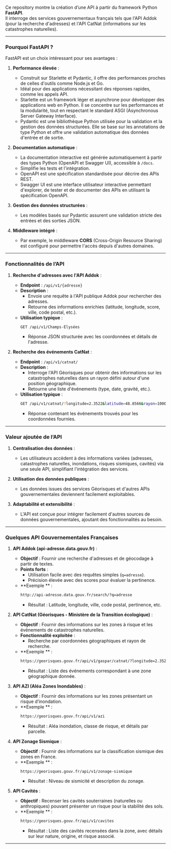 

Ce repository montre la création d’une API à partir du framework Python **FastAPI**.  
Il interroge des services gouvernementaux français tels que l'API Addok (pour la recherche d'adresses) et l'API CatNat (informations sur les catastrophes naturelles).  

---

### Pourquoi FastAPI ?  
FastAPI est un choix intéressant pour ses avantages :  

1. **Performance élevée** :  
   - Construit sur Starlette et Pydantic, il offre des performances proches de celles d'outils comme Node.js et Go.  
   - Idéal pour des applications nécessitant des réponses rapides, comme les appels API.  
   - Starlette est un framework léger et asynchrone pour développer des applications web en Python. Il se concentre sur les performances et la modularité, tout en respectant le standard ASGI (Asynchronous Server Gateway Interface).  
   - Pydantic est une bibliothèque Python utilisée pour la validation et la gestion des données structurées. Elle se base sur les annotations de type Python et offre une validation automatique des données d'entrée et de sortie.  

2. **Documentation automatique** :  
   - La documentation interactive est générée automatiquement à partir des types Python (OpenAPI et Swagger UI), accessible à `/docs`.  
   - Simplifie les tests et l'intégration.  
   - OpenAPI est une spécification standardisée pour décrire des APIs REST.  
   - Swagger UI est une interface utilisateur interactive permettant d'explorer, de tester et de documenter des APIs en utilisant la spécification OpenAPI.  

3. **Gestion des données structurées** :  
   - Les modèles basés sur Pydantic assurent une validation stricte des entrées et des sorties JSON.  

4. **Middleware intégré** :  
   - Par exemple, le middleware **CORS** (Cross-Origin Resource Sharing) est configuré pour permettre l'accès depuis d'autres domaines.  

---

### Fonctionnalités de l’API  

1. **Recherche d'adresses avec l'API Addok** :  
   - **Endpoint** : `/api/v1/{adresse}`  
   - **Description** :  
     - Envoie une requête à l'API publique Addok pour rechercher des adresses.  
     - Retourne des informations enrichies (latitude, longitude, score, ville, code postal, etc.).  
   - **Utilisation typique** :  
     ```bash
     GET /api/v1/Champs-Élysées
     ```
     - Réponse JSON structurée avec les coordonnées et détails de l'adresse.  

2. **Recherche des événements CatNat** :  
   - **Endpoint** : `/api/v1/catnat/`  
   - **Description** :  
     - Interroge l'API Géorisques pour obtenir des informations sur les catastrophes naturelles dans un rayon défini autour d'une position géographique.  
     - Retourne une liste d'événements (type, date, gravité, etc.).  
   - **Utilisation typique** :  
     ```bash
     GET /api/v1/catnat/?longitude=2.3522&latitude=48.8566&rayon=1000
     ```
     - Réponse contenant les événements trouvés pour les coordonnées fournies.  

---

### Valeur ajoutée de l’API  

1. **Centralisation des données** :  
   - Les utilisateurs accèdent à des informations variées (adresses, catastrophes naturelles, inondations, risques sismiques, cavités) via une seule API, simplifiant l'intégration des services.  

2. **Utilisation des données publiques** :  
   - Les données issues des services Géorisques et d'autres APIs gouvernementales deviennent facilement exploitables.  

3. **Adaptabilité et extensibilité** :  
   - L'API est conçue pour intégrer facilement d'autres sources de données gouvernementales, ajoutant des fonctionnalités au besoin.  

---

### Quelques API Gouvernementales Françaises  

1. **API Addok (api-adresse.data.gouv.fr)** :  
   - **Objectif** : Fournir une recherche d'adresses et de géocodage à partir de textes.  
   - **Points forts** :  
     - Utilisation facile avec des requêtes simples (`q=adresse`).  
     - Précision élevée avec des scores pour évaluer la pertinence.  
   - **Exemple ** :  
     ```bash
     http://api-adresse.data.gouv.fr/search/?q=adresse
     ```
     - Résultat : Latitude, longitude, ville, code postal, pertinence, etc.  

2. **API CatNat (Géorisques - Ministère de la Transition écologique)** :  
   - **Objectif** : Fournir des informations sur les zones à risque et les événements de catastrophes naturelles.  
   - **Fonctionnalité exploitée** :  
     - Recherche par coordonnées géographiques et rayon de recherche.  
   - **Exemple ** :  
     ```bash
     https://georisques.gouv.fr/api/v1/gaspar/catnat/?longitude=2.3522&latitude=48.8566&rayon=1000
     ```
     - Résultat : Liste des événements correspondant à une zone géographique donnée.  

3. **API AZI (Aléa Zones Inondables)** :  
   - **Objectif** : Fournir des informations sur les zones présentant un risque d’inondation.  
   - **Exemple ** :  
     ```bash
     https://georisques.gouv.fr/api/v1/azi
     ```
     - Résultat : Aléa inondation, classe de risque, et détails par parcelle.  

4. **API Zonage Sismique** :  
   - **Objectif** : Fournir des informations sur la classification sismique des zones en France.  
   - **Exemple ** :  
     ```bash
     https://georisques.gouv.fr/api/v1/zonage-sismique
     ```
     - Résultat : Niveau de sismicité et description du zonage.  

5. **API Cavités** :  
   - **Objectif** : Recenser les cavités souterraines (naturelles ou anthropiques) pouvant présenter un risque pour la stabilité des sols.  
   - **Exemple ** :  
     ```bash
     https://georisques.gouv.fr/api/v1/cavites
     ```
     - Résultat : Liste des cavités recensées dans la zone, avec détails sur leur nature, origine, et risque associé.  

---
